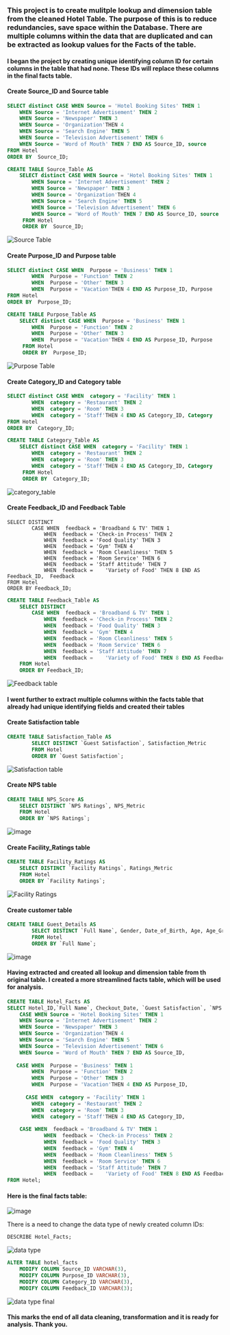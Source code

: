 ### This project is to create mulitple lookup and dimension table from the cleaned Hotel Table. The purpose of this is to reduce redundancies, save space within the Database. There are multiple columns within the data that are duplicated and can be extracted as lookup values for the Facts of the table.

#### I began the project by creating unique identifying column ID for certain columns in the table that had none. These IDs will replace these columns in the final facts table.

#### Create Source_ID and Source table

```sql
SELECT distinct CASE WHEN Source = 'Hotel Booking Sites' THEN 1
	WHEN Source = 'Internet Advertisement' THEN 2
	WHEN Source = 'Newspaper' THEN 3
	WHEN Source = 'Organization'THEN 4
	WHEN Source = 'Search Engine' THEN 5
	WHEN Source = 'Television Advertisement' THEN 6
	WHEN Source = 'Word of Mouth' THEN 7 END AS Source_ID, source
FROM Hotel
ORDER BY  Source_ID;
```

```sql
CREATE TABLE Source_Table AS 
	SELECT distinct CASE WHEN Source = 'Hotel Booking Sites' THEN 1
		WHEN Source = 'Internet Advertisement' THEN 2
		WHEN Source = 'Newspaper' THEN 3
		WHEN Source = 'Organization'THEN 4
		WHEN Source = 'Search Engine' THEN 5
		WHEN Source = 'Television Advertisement' THEN 6
		WHEN Source = 'Word of Mouth' THEN 7 END AS Source_ID, source
	 FROM Hotel
	 ORDER BY  Source_ID;
```

![Source Table](https://github.com/user-attachments/assets/73b5e8a2-aaff-40a4-a9e7-35927b163d1b)

#### Create Purpose_ID and Purpose table

```sql
SELECT distinct CASE WHEN  Purpose = 'Business' THEN 1
		WHEN  Purpose = 'Function' THEN 2
		WHEN  Purpose = 'Other' THEN 3
		WHEN  Purpose = 'Vacation'THEN 4 END AS Purpose_ID, Purpose
FROM Hotel
ORDER BY  Purpose_ID;
```

```sql
CREATE TABLE Purpose_Table AS 
	SELECT distinct CASE WHEN  Purpose = 'Business' THEN 1
		WHEN  Purpose = 'Function' THEN 2
		WHEN  Purpose = 'Other' THEN 3
		WHEN  Purpose = 'Vacation'THEN 4 END AS Purpose_ID, Purpose
	 FROM Hotel
	 ORDER BY  Purpose_ID;
```

![Purpose Table](https://github.com/user-attachments/assets/76a1b682-8543-4801-906a-2e7760676c2e)


#### Create Category_ID and Category table

```sql
SELECT distinct CASE WHEN  category = 'Facility' THEN 1
		WHEN  category = 'Restaurant' THEN 2
		WHEN  category = 'Room' THEN 3
		WHEN  category = 'Staff'THEN 4 END AS Category_ID, Category
FROM Hotel
ORDER BY  Category_ID;
```

```sql
CREATE TABLE Category_Table AS 
	SELECT distinct CASE WHEN  category = 'Facility' THEN 1
		WHEN  category = 'Restaurant' THEN 2
		WHEN  category = 'Room' THEN 3
		WHEN  category = 'Staff'THEN 4 END AS Category_ID, Category
	 FROM Hotel
	 ORDER BY  Category_ID;
```

![category_table](https://github.com/user-attachments/assets/3f11f67b-32e2-46ee-b0d0-9e9986da831e)

#### Create Feedback_ID and Feedback Table

```sqsl
SELECT DISTINCT   
		CASE WHEN  feedback = 'Broadband & TV' THEN 1
			WHEN  feedback = 'Check-in Process' THEN 2
			WHEN  feedback = 'Food Quality' THEN 3
			WHEN  feedback = 'Gym' THEN 4
			WHEN  feedback = 'Room Cleanliness' THEN 5
			WHEN  feedback = 'Room Service' THEN 6
			WHEN  feedback = 'Staff Attitude' THEN 7
			WHEN  feedback = 	'Variety of Food' THEN 8 END AS Feedback_ID,  Feedback
FROM Hotel
ORDER BY Feedback_ID;
```

```sql
CREATE TABLE Feedback_Table AS
	SELECT DISTINCT   
		CASE WHEN  feedback = 'Broadband & TV' THEN 1
			WHEN  feedback = 'Check-in Process' THEN 2
			WHEN  feedback = 'Food Quality' THEN 3
			WHEN  feedback = 'Gym' THEN 4
			WHEN  feedback = 'Room Cleanliness' THEN 5
			WHEN  feedback = 'Room Service' THEN 6
			WHEN  feedback = 'Staff Attitude' THEN 7
			WHEN  feedback = 	'Variety of Food' THEN 8 END AS Feedback_ID,  Feedback
	FROM Hotel
	ORDER BY Feedback_ID;
```      

![Feedback table](https://github.com/user-attachments/assets/575da2a7-9dec-46a7-bde7-1dec11cb340e)

#### I went further to extract multiple columns within the facts table that already had unique identifying fields and created their tables


#### Create Satisfaction table
```sql
CREATE TABLE Satisfaction_Table AS
		SELECT DISTINCT `Guest Satisfaction`, Satisfaction_Metric 
		FROM Hotel
		ORDER BY `Guest Satisfaction`;
```

![Satisfaction table](https://github.com/user-attachments/assets/1911f6c6-525d-4640-912b-fdce03f4162e)

#### Create NPS table
```sql
CREATE TABLE NPS_Score AS
	SELECT DISTINCT `NPS Ratings`, NPS_Metric 
	FROM Hotel
	ORDER BY `NPS Ratings`;
```

![image](https://github.com/user-attachments/assets/48c2b436-ea5c-4d7a-ad18-eb335e368dec)

#### Create Facility_Ratings table
```sql
CREATE TABLE Facility_Ratings AS      
	SELECT DISTINCT `Facility Ratings`, Ratings_Metric
	FROM Hotel
	ORDER BY `Facility Ratings`;
```

![Facility Ratings](https://github.com/user-attachments/assets/b528428c-1ca5-4fbd-a1eb-bb2bbd90b4c0)

#### Create customer table
```sql
CREATE TABLE Guest_Details AS
		SELECT DISTINCT `Full Name`, Gender, Date_of_Birth, Age, Age_Group
		FROM Hotel
		ORDER BY `Full Name`;
 ```           

![image](https://github.com/user-attachments/assets/839b39be-da8c-425c-b493-064f5cf70742)

#### Having extracted and created all lookup and dimension table from th original table. I created a more streamlined facts table, which will be used for analysis.

```sql
CREATE TABLE Hotel_Facts AS
SELECT Hotel_ID,`Full Name`, Checkout_Date, `Guest Satisfaction`, `NPS Ratings`,`Facility Ratings`,
	CASE WHEN Source = 'Hotel Booking Sites' THEN 1
	WHEN Source = 'Internet Advertisement' THEN 2
	WHEN Source = 'Newspaper' THEN 3
	WHEN Source = 'Organization'THEN 4
	WHEN Source = 'Search Engine' THEN 5
	WHEN Source = 'Television Advertisement' THEN 6
	WHEN Source = 'Word of Mouth' THEN 7 END AS Source_ID,
      
   CASE WHEN  Purpose = 'Business' THEN 1
		WHEN  Purpose = 'Function' THEN 2
		WHEN  Purpose = 'Other' THEN 3
		WHEN  Purpose = 'Vacation'THEN 4 END AS Purpose_ID,
            
      CASE WHEN  category = 'Facility' THEN 1
		WHEN  category = 'Restaurant' THEN 2
		WHEN  category = 'Room' THEN 3
		WHEN  category = 'Staff'THEN 4 END AS Category_ID,
            
	CASE WHEN  feedback = 'Broadband & TV' THEN 1
			WHEN  feedback = 'Check-in Process' THEN 2
			WHEN  feedback = 'Food Quality' THEN 3
			WHEN  feedback = 'Gym' THEN 4
			WHEN  feedback = 'Room Cleanliness' THEN 5
			WHEN  feedback = 'Room Service' THEN 6
			WHEN  feedback = 'Staff Attitude' THEN 7
			WHEN  feedback = 	'Variety of Food' THEN 8 END AS Feedback_ID
FROM Hotel;
```

#### Here is the final facts table:

![image](https://github.com/user-attachments/assets/f1cd7985-53dd-44b7-af6d-aed461a1b53e)
     
There is a need to change the data type of newly created column IDs:

```sql
DESCRIBE Hotel_Facts;
```

![data type](https://github.com/user-attachments/assets/565ff293-fd61-4c33-8067-0a4bc613b6d5)

```sql
ALTER TABLE hotel_facts
  	MODIFY COLUMN Source_ID VARCHAR(3),
  	MODIFY COLUMN Purpose_ID VARCHAR(3),
    MODIFY COLUMN Category_ID VARCHAR(3),
    MODIFY COLUMN Feedback_ID VARCHAR(3);
```

![data type final](https://github.com/user-attachments/assets/cb7ef736-3e14-40a3-af67-47f54cd8b789)

#### This marks the end of all data cleaning, transformation and it is ready for analysis. Thank you. 
      
